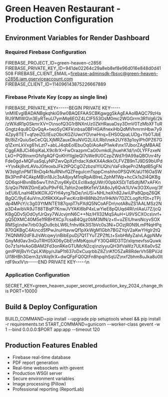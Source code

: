 # Green Heaven Restaurant - Production Configuration

## Environment Variables for Render Dashboard

### Required Firebase Configuration
FIREBASE_PROJECT_ID=green-heaven-c2856
FIREBASE_PRIVATE_KEY_ID=941de02264c29a8eb8ef8e96d016e848d0d41508
FIREBASE_CLIENT_EMAIL=firebase-adminsdk-fbsvc@green-heaven-c2856.iam.gserviceaccount.com
FIREBASE_CLIENT_ID=114096143875226667889

### Firebase Private Key (copy as single line)
FIREBASE_PRIVATE_KEY=-----BEGIN PRIVATE KEY-----\nMIIEvgIBADANBgkqhkiG9w0BAQEFAASCBKgwggSkAgEAAoIBAQC79zHaRU91MlWG\n3EyRTeuU7ymMq6EOZ4LCIF553GsM0mc2WGGrrm3R1Vg6/2k/zWXdR1p0SkmrXV+O\nsofQ3G1rBNXnUz0ZkHRauaDsy3DmV0TzMbXFTuRGngtz4qu8CQvQqA+twoSyOKFk\nbsa0BFHGAlfnexiHbQdMVhmrmHbw7y94Zpy8TET+qfzeiZG/IEuzObcKGZiUwcYD\nwHnq+EHS0QpaLUDg+Yb0TJbEBt/8iZrQuiuSeCeCQLXjMRZauxDkuNVG2LiULRbl\nek2UY83p1oyIPh0PZ67Gq1ZxmLkVxg61vLzt7+abLJ4qbEoIEbuOq0/AoAeP1wk4\nx17JborZAgMBAAECggEABJCi46qiKaLX9c8rX+FwOrazpmCaG0vmkdLjhuehK1d/\n0LYFFzxeNLkO+PQ9InxmGfsfgAQFQoKhYIlgjleQI7sWe9U0CzpZWd7r9A99aQBO\nr4fyFde0gd+MQFuaSqLyNPZwvQpXzfrdacXdkKX4AdkkOLFVZB9nTJ9DS9bUPd+Y\n4kj8vtLAVoJGfeoxbJFk2tPQCgOZzbzsIYlUQhi/VaFs9qePn2MqdB5gFNW3stgt\nPMTRnDq4rNuRNIvfQZFeguIcmTsppCmshho0PSQVK/aU116OaSWBk3PmP4CAkpMB\n18Jc3sA8jxyM1rqRpAiBlreLZphM1Wp+hcCk1s2I4QKBgQD6qoHBvnBb5wvT/hhZ\ny6KyiDLEcl8xdgUWr/00pbXSD/TdSdtjIM7xAFKnS/qQo7NWZGmEa0uP9vF6L7ah\n2oe8KeTeV3A8oJy6Qvk1UVw3O3Xuvq/3fixEU6/LnaH4EklKOXJGYHl4yrg7bDe/\nUSi+NHLheXh82JwiUPa8QpqZ6QKBgQC/9yE4uiVrnJ0fRKXKavFwcKrz8H88Nb2t\n1HkNV7DZCLoglfcf0t+zTPjdp4MPcY/c3g03YtMNTE1I87qxpT7sPXdQ5NCoAFDn\notA8uZS1AALMSz2Np3D4wibVA9JT88TBqP7KnwJVYAKl6bP4xLwYieE8pQUqd4Ri\nIAaU7Z/jcQKBgQDv5jOdOyfJrQxy7WJcvjmN6C++Nz/H1I32MqSAuH+U9VSCXOcs\nrf+gQ5DXMC40M5e1fRBHfXCp7csaB4Qgz0bM3MN/z+tI+uZElUhwsNcyvSOXRMSg\ndw7irb03gDu9cbLW6Lfnhvl6k3lS1bVc0s3Ni+DOzjR0N9LmPNqHPq870QKBgC4A\ncdSfPwJnuHtavwQf1pXkWgM1Gbh7BGZYqV2aKwYHglr2tQ7KQNM92dF8J/sWcqwy\nBibEpuDj7Q1TYuTZPZftLt+SxbHMyZaIvLAgpNMvGnyMd0av3nGuTRH05X06yGbE\nMbKqoiuFY30Q4RD3TD/xIqmevfssQuwk0o7z1sHxAoGBAM2Fd3onRKeGTUMcN2cq\nziyyuQH3ifVaWz7ULK6a0vSZgmIPWjBvYrCpLKWpy/rJlaP1t637oDxCuqrbbZ8Z\nKfO5ZaR8RderVh5BPVJdUI18HBh3Gern3zVAlq9rX+dwQFpFQ0QtFn8hpqihSqUZ\nxf2bhm8uJka8u0ltrdF9xxIV\n-----END PRIVATE KEY-----\n

### Application Configuration
SECRET_KEY=green_heaven_super_secret_production_key_2024_change_this
PORT=10000

## Build & Deploy Configuration
BUILD_COMMAND=pip install --upgrade pip setuptools wheel && pip install -r requirements.txt
START_COMMAND=gunicorn --worker-class gevent -w 1 --bind 0.0.0.0:$PORT app:app --timeout 120

## Production Features Enabled
- Firebase real-time database
- PDF report generation  
- Real-time websockets with gevent
- Production WSGI server
- Secure environment variables
- Image processing (Pillow)
- Professional reporting (ReportLab)